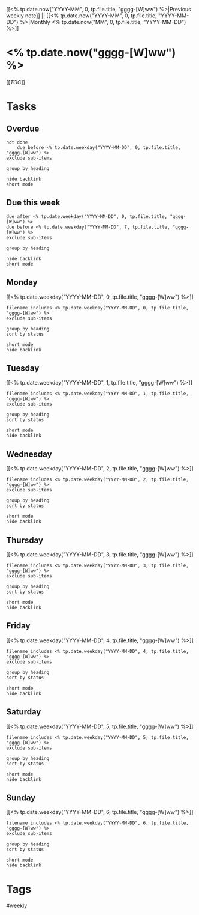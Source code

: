 [[<% tp.date.now("YYYY-MM", 0, tp.file.title, "gggg-[W]ww") %>|Previous weekly note]] || [[<% tp.date.now("YYYY-MM", 0, tp.file.title, "YYYY-MM-DD") %>|Monthly <% tp.date.now("MM", 0, tp.file.title, "YYYY-MM-DD") %>]] 
# <% tp.date.now("gggg-[W]ww") %>
[[_TOC_]]

# Tasks
## Overdue
```tasks
not done
	due before <% tp.date.weekday("YYYY-MM-DD", 0, tp.file.title, "gggg-[W]ww") %>
exclude sub-items

group by heading

hide backlink
short mode
```

## Due this week
```tasks
due after <% tp.date.weekday("YYYY-MM-DD", 0, tp.file.title, "gggg-[W]ww") %>
due before <% tp.date.weekday("YYYY-MM-DD", 7, tp.file.title, "gggg-[W]ww") %>
exclude sub-items

group by heading

hide backlink
short mode
```

## Monday
[[<% tp.date.weekday("YYYY-MM-DD", 0, tp.file.title, "gggg-[W]ww") %>]]
```tasks
filename includes <% tp.date.weekday("YYYY-MM-DD", 0, tp.file.title, "gggg-[W]ww") %>
exclude sub-items

group by heading
sort by status

short mode
hide backlink
```

## Tuesday
[[<% tp.date.weekday("YYYY-MM-DD", 1, tp.file.title, "gggg-[W]ww") %>]]
```tasks
filename includes <% tp.date.weekday("YYYY-MM-DD", 1, tp.file.title, "gggg-[W]ww") %>
exclude sub-items

group by heading
sort by status

short mode
hide backlink
```

## Wednesday
[[<% tp.date.weekday("YYYY-MM-DD", 2, tp.file.title, "gggg-[W]ww") %>]]
```tasks
filename includes <% tp.date.weekday("YYYY-MM-DD", 2, tp.file.title, "gggg-[W]ww") %>
exclude sub-items

group by heading
sort by status

short mode
hide backlink
```

## Thursday
[[<% tp.date.weekday("YYYY-MM-DD", 3, tp.file.title, "gggg-[W]ww") %>]]
```tasks
filename includes <% tp.date.weekday("YYYY-MM-DD", 3, tp.file.title, "gggg-[W]ww") %>
exclude sub-items

group by heading
sort by status

short mode
hide backlink
```

## Friday
[[<% tp.date.weekday("YYYY-MM-DD", 4, tp.file.title, "gggg-[W]ww") %>]]
```tasks
filename includes <% tp.date.weekday("YYYY-MM-DD", 4, tp.file.title, "gggg-[W]ww") %>
exclude sub-items

group by heading
sort by status

short mode
hide backlink
```

## Saturday
[[<% tp.date.weekday("YYYY-MM-DD", 5, tp.file.title, "gggg-[W]ww") %>]]
```tasks
filename includes <% tp.date.weekday("YYYY-MM-DD", 5, tp.file.title, "gggg-[W]ww") %>
exclude sub-items

group by heading
sort by status

short mode
hide backlink
```

## Sunday
[[<% tp.date.weekday("YYYY-MM-DD", 6, tp.file.title, "gggg-[W]ww") %>]]
```tasks
filename includes <% tp.date.weekday("YYYY-MM-DD", 6, tp.file.title, "gggg-[W]ww") %>
exclude sub-items

group by heading
sort by status

short mode
hide backlink
```

# Tags
#weekly